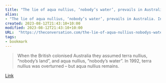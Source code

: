 ```yaml
---
title: "The lie of aqua nullius, ‘nobody’s water’, prevails in Australia. Indigenous water reserves are not enough to deliver justice"
alias:
- "The lie of aqua nullius, ‘nobody’s water’, prevails in Australia. Indigenous water reserves are not enough to deliver justice"
created: 2023-08-12T21:43:10+10:00
modified: 2023-08-12T21:43:10+10:00
URL:  "https://theconversation.com/the-lie-of-aqua-nullius-nobodys-water-prevails-in-australia-indigenous-water-reserves-are-not-enough-to-deliver-justice-195557"
tags:
- bookmark
---
```


> When the British colonised Australia they assumed terra nullius, “nobody’s land”, and aqua nullius, “nobody’s water”. In 1992, terra nullius was overturned – but aqua nullius remains.

[Link](https://theconversation.com/the-lie-of-aqua-nullius-nobodys-water-prevails-in-australia-indigenous-water-reserves-are-not-enough-to-deliver-justice-195557)